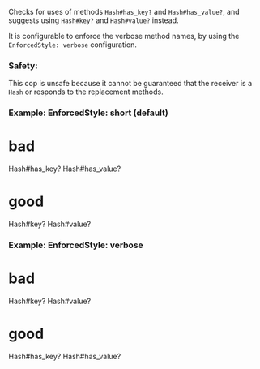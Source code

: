 Checks for uses of methods `Hash#has_key?` and
`Hash#has_value?`, and suggests using `Hash#key?` and `Hash#value?` instead.

It is configurable to enforce the verbose method names, by using the
`EnforcedStyle: verbose` configuration.

### Safety:

This cop is unsafe because it cannot be guaranteed that the receiver
is a `Hash` or responds to the replacement methods.

### Example: EnforcedStyle: short (default)
 # bad
 Hash#has_key?
 Hash#has_value?

 # good
 Hash#key?
 Hash#value?

### Example: EnforcedStyle: verbose
 # bad
 Hash#key?
 Hash#value?

 # good
 Hash#has_key?
 Hash#has_value?